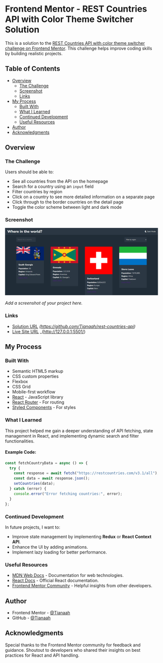 # Frontend Mentor - REST Countries API with Color Theme Switcher Solution

This is a solution to the [REST Countries API with color theme switcher challenge on Frontend Mentor](https://www.frontendmentor.io/challenges/rest-countries-api-with-color-theme-switcher-5cacc469fec04111f7b848ca). This challenge helps improve coding skills by building realistic projects.

## Table of Contents

- [Overview](#overview)
  - [The Challenge](#the-challenge)
  - [Screenshot](#screenshot)
  - [Links](#links)
- [My Process](#my-process)
  - [Built With](#built-with)
  - [What I Learned](#what-i-learned)
  - [Continued Development](#continued-development)
  - [Useful Resources](#useful-resources)
- [Author](#author)
- [Acknowledgments](#acknowledgments)

## Overview

### The Challenge

Users should be able to:

- See all countries from the API on the homepage
- Search for a country using an `input` field
- Filter countries by region
- Click on a country to see more detailed information on a separate page
- Click through to the border countries on the detail page
- Toggle the color scheme between light and dark mode

### Screenshot

![Screenshot](./design/destop-view.png)

_Add a screenshot of your project here._

### Links

- [Solution URL](#) _(https://github.com/Tianaah/rest-countries-api)_
- [Live Site URL](#) \_(http://127.0.0.1:5501/)

## My Process

### Built With

- Semantic HTML5 markup
- CSS custom properties
- Flexbox
- CSS Grid
- Mobile-first workflow
- [React](https://reactjs.org/) - JavaScript library
- [React Router](https://reactrouter.com/) - For routing
- [Styled Components](https://styled-components.com/) - For styles

### What I Learned

This project helped me gain a deeper understanding of API fetching, state management in React, and implementing dynamic search and filter functionalities.

#### Example Code:

```js
const fetchCountryData = async () => {
  try {
    const response = await fetch("https://restcountries.com/v3.1/all");
    const data = await response.json();
    setCountries(data);
  } catch (error) {
    console.error("Error fetching countries:", error);
  }
};
```

### Continued Development

In future projects, I want to:

- Improve state management by implementing **Redux** or **React Context API**.
- Enhance the UI by adding animations.
- Implement lazy loading for better performance.

### Useful Resources

- [MDN Web Docs](https://developer.mozilla.org/) - Documentation for web technologies.
- [React Docs](https://react.dev/) - Official React documentation.
- [Frontend Mentor Community](https://www.frontendmentor.io/) - Helpful insights from other developers.

## Author

- Frontend Mentor - [@Tianaah](https://www.frontendmentor.io/profile/Tianaah)
- GitHub - [@Tianaah](https://github.com/Tianaah)

## Acknowledgments

Special thanks to the Frontend Mentor community for feedback and guidance. Shoutout to developers who shared their insights on best practices for React and API handling.
